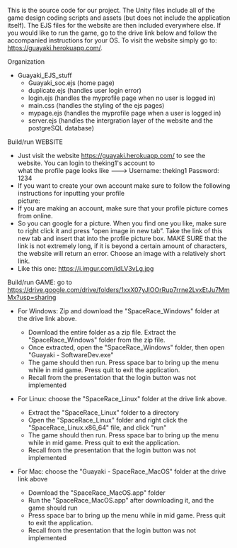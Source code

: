 This is the source code for our project. The Unity files include all of the game design coding scripts and assets
(but does not include the application itself). The EJS files for the website are then included everywhere else. If you would
like to run the game, go to the drive link below and follow the accompanied instructions for your OS. To visit the
website simply go to: https://guayaki.herokuapp.com/.

Organization
- Guayaki_EJS_stuff
  - Guayaki_soc.ejs (home page)
  - duplicate.ejs (handles user login error)
  - login.ejs (handles the myprofile page when no user is logged in)
  - main.css (handles the styling of the ejs pages)
  - mypage.ejs (handles the myprofile page when a user is logged in)
  - server.ejs (handles the intergration layer of the website and the postgreSQL database)
  
Build/run WEBSITE
  - Just visit the website https://guayaki.herokuapp.com/ to see the website. You can login to theking1's account to     
  what the profile page looks like ---> Username: theking1  Password: 1234
  - If you want to create your own account make sure to follow the following instructions for inputting your profile        
  picture:
  - If you are making an account, make sure that your profile picture comes from online. 
  - So you can google for a picture. When you find one you like, make sure to right click it and press “open image in new
  tab”. Take the link of this new tab and insert that into the profile picture box. MAKE SURE that the link     is not 
  extremely long, if it is beyond a certain amount of characters, the website will return an error. Choose     an image with 
  a relatively short link.
  - Like this one: https://i.imgur.com/idLV3vLg.jpg

Build/run GAME: go to https://drive.google.com/drive/folders/1xxX07yJlOOrRup7rrne2LvxEtJu7MmMx?usp=sharing
  - For Windows: Zip and download the "SpaceRace_Windows" folder at the drive link above.
    - Download the entire folder as a zip file. Extract the "SpaceRace_Windows" folder from the zip file.
    - Once extracted, open the "SpaceRace_Windows" folder, then open "Guayaki - SoftwareDev.exe" 
    - The game should then run. Press space bar to bring up the menu while in mid game. Press quit to exit the application.
    - Recall from the presentation that the login button was not implemented
    
  - For Linux: choose the "SpaceRace_Linux" folder at the drive link above.
    - Extract the "SpaceRace_Linux" folder to a directory
    - Open the "SpaceRace_Linux" folder and right click the "SpaceRace_Linux.x86_64" file, and click "run"
    - The game should then run. Press space bar to bring up the menu while in mid game. Press quit to exit the application.
    - Recall from the presentation that the login button was not implemented
   
  - For Mac: choose the "Guayaki - SpaceRace_MacOS" folder at the drive link above
    - Download the "SpaceRace_MacOS.app" folder
    - Run the "SpaceRace_MacOS.app" after downloading it, and the game should run
    - Press space bar to bring up the menu while in mid game. Press quit to exit the application.
    - Recall from the presentation that the login button was not implemented

